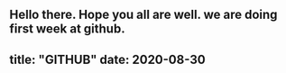Hello there. Hope you all are well. we are doing first week at github.
---
title: "GITHUB"
date: 2020-08-30
---
